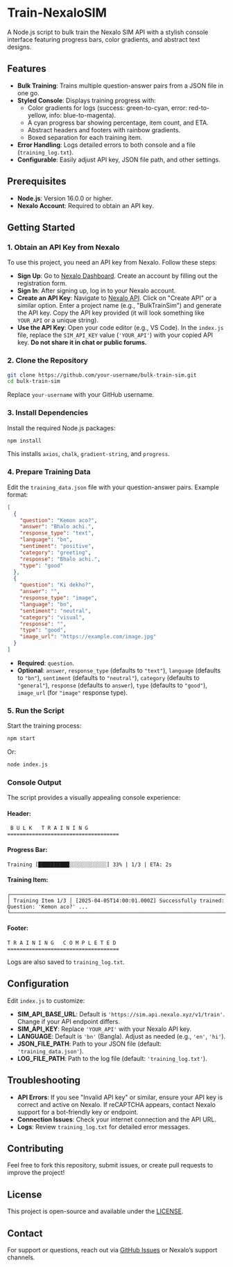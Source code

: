 # Train-NexaloSIM

A Node.js script to bulk train the Nexalo SIM API with a stylish console interface featuring progress bars, color gradients, and abstract text designs.

## Features

- **Bulk Training**: Trains multiple question-answer pairs from a JSON file in one go.
- **Styled Console**: Displays training progress with:
  - Color gradients for logs (success: green-to-cyan, error: red-to-yellow, info: blue-to-magenta).
  - A cyan progress bar showing percentage, item count, and ETA.
  - Abstract headers and footers with rainbow gradients.
  - Boxed separation for each training item.
- **Error Handling**: Logs detailed errors to both console and a file (`training_log.txt`).
- **Configurable**: Easily adjust API key, JSON file path, and other settings.

## Prerequisites

- **Node.js**: Version 16.0.0 or higher.
- **Nexalo Account**: Required to obtain an API key.

## Getting Started

### 1. Obtain an API Key from Nexalo

To use this project, you need an API key from Nexalo. Follow these steps:

- **Sign Up**: Go to [Nexalo Dashboard](https://nexalo.xyz/dashboard/sign-up). Create an account by filling out the registration form.
- **Sign In**: After signing up, log in to your Nexalo account.
- **Create an API Key**: Navigate to [Nexalo API](https://nexalo.xyz/dashboard/api). Click on "Create API" or a similar option. Enter a project name (e.g., "BulkTrainSim") and generate the API key. Copy the API key provided (it will look something like `YOUR_API` or a unique string).
- **Use the API Key**: Open your code editor (e.g., VS Code). In the `index.js` file, replace the `SIM_API_KEY` value (`'YOUR_API'`) with your copied API key. **Do not share it in chat or public forums.**

### 2. Clone the Repository

```bash
git clone https://github.com/your-username/bulk-train-sim.git
cd bulk-train-sim
```

Replace `your-username` with your GitHub username.

### 3. Install Dependencies

Install the required Node.js packages:

```bash
npm install
```

This installs `axios`, `chalk`, `gradient-string`, and `progress`.

### 4. Prepare Training Data

Edit the `training_data.json` file with your question-answer pairs. Example format:

```json
[
  {
    "question": "Kemon aco?",
    "answer": "Bhalo achi.",
    "response_type": "text",
    "language": "bn",
    "sentiment": "positive",
    "category": "greeting",
    "response": "Bhalo achi.",
    "type": "good"
  },
  {
    "question": "Ki dekho?",
    "answer": "",
    "response_type": "image",
    "language": "bn",
    "sentiment": "neutral",
    "category": "visual",
    "response": "",
    "type": "good",
    "image_url": "https://example.com/image.jpg"
  }
]
```

- **Required**: `question`.
- **Optional**: `answer`, `response_type` (defaults to `"text"`), `language` (defaults to `"bn"`), `sentiment` (defaults to `"neutral"`), `category` (defaults to `"general"`), `response` (defaults to `answer`), `type` (defaults to `"good"`), `image_url` (for `"image"` response type).

### 5. Run the Script

Start the training process:

```bash
npm start
```

Or:

```bash
node index.js
```

### Console Output

The script provides a visually appealing console experience:

#### Header:

```text
 B U L K   T R A I N I N G     
====================================
```

#### Progress Bar:

```text
Training [██████████░░░░░░░░░░░░] 33% | 1/3 | ETA: 2s
```

#### Training Item:

```text
┌────────────────────────────────────────────────────────────────────────────────┐
│ Training Item 1/3 │ [2025-04-05T14:00:01.000Z] Successfully trained: Question: 'Kemon aco?' ... 
└────────────────────────────────────────────────────────────────────────────────┘
```

#### Footer:

```text
T R A I N I N G   C O M P L E T E D     
====================================
```

Logs are also saved to `training_log.txt`.

## Configuration

Edit `index.js` to customize:

- **SIM_API_BASE_URL**: Default is `'https://sim.api.nexalo.xyz/v1/train'`. Change if your API endpoint differs.
- **SIM_API_KEY**: Replace `'YOUR_API'` with your Nexalo API key.
- **LANGUAGE**: Default is `'bn'` (Bangla). Adjust as needed (e.g., `'en'`, `'hi'`).
- **JSON_FILE_PATH**: Path to your JSON file (default: `'training_data.json'`).
- **LOG_FILE_PATH**: Path to the log file (default: `'training_log.txt'`).

## Troubleshooting

- **API Errors**: If you see "Invalid API key" or similar, ensure your API key is correct and active on Nexalo. If reCAPTCHA appears, contact Nexalo support for a bot-friendly key or endpoint.
- **Connection Issues**: Check your internet connection and the API URL.
- **Logs**: Review `training_log.txt` for detailed error messages.

## Contributing

Feel free to fork this repository, submit issues, or create pull requests to improve the project!

## License

This project is open-source and available under the [LICENSE](/LICENSE).

## Contact

For support or questions, reach out via [GitHub Issues](https://github.com/1dev-hridoy/Train-NexaloSIM/issues) or Nexalo’s support channels.